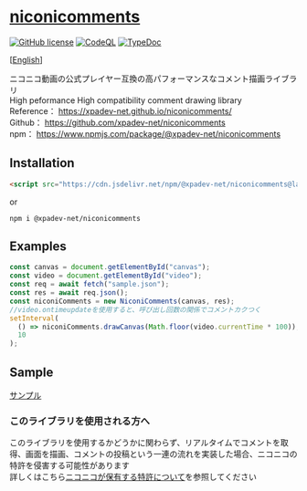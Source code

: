 # [niconicomments](https://xpadev.net/niconicomments/)

[![GitHub license](https://img.shields.io/badge/license-MIT-blue.svg)](https://github.com/xpadev-net/niconicomments/blob/master/LICENSE)
[![CodeQL](https://github.com/xpadev-net/niconicomments/actions/workflows/codeql-analysis.yml/badge.svg?branch=master)](https://github.com/xpadev-net/niconicomments/actions/workflows/codeql-analysis.yml)
[![TypeDoc](https://github.com/xpadev-net/niconicomments/actions/workflows/typedoc.yml/badge.svg?branch=master)](https://github.com/xpadev-net/niconicomments/actions/workflows/typedoc.yml)

[[English](https://github.com/xpadev-net/niconicomments/blob/develop/README.en.md)]

ニコニコ動画の公式プレイヤー互換の高パフォーマンスなコメント描画ライブラリ  
High peformance High compatibility comment drawing library  
Reference： https://xpadev-net.github.io/niconicomments/  
Github： https://github.com/xpadev-net/niconicomments  
npm： https://www.npmjs.com/package/@xpadev-net/niconicomments


## Installation

```html
<script src="https://cdn.jsdelivr.net/npm/@xpadev-net/niconicomments@latest/dist/bundle.min.js"></script>
```

or

```
npm i @xpadev-net/niconicomments
```

## Examples

```javascript
const canvas = document.getElementById("canvas");
const video = document.getElementById("video");
const req = await fetch("sample.json");
const res = await req.json();
const niconiComments = new NiconiComments(canvas, res);
//video.ontimeupdateを使用すると、呼び出し回数の関係でコメントカクつく
setInterval(
  () => niconiComments.drawCanvas(Math.floor(video.currentTime * 100)),
  10
);
```

## Sample

[サンプル](https://xpadev-net.github.io/niconicomments/sample/)


### このライブラリを使用される方へ

このライブラリを使用するかどうかに関わらず、リアルタイムでコメントを取得、画面を描画、コメントの投稿という一連の流れを実装した場合、ニコニコの特許を侵害する可能性があります  
詳しくはこちら[ニコニコが保有する特許について](https://github.com/xpadev-net/niconicomments/blob/develop/ABOUT_PATENT.md)を参照してください  